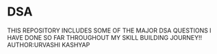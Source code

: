 # DSA
THIS REPOSITORY INCLUDES SOME OF THE MAJOR DSA QUESTIONS I HAVE DONE SO FAR THROUGHOUT MY SKILL BUILDING JOURNEY!!
<br>
AUTHOR:URVASHI KASHYAP
